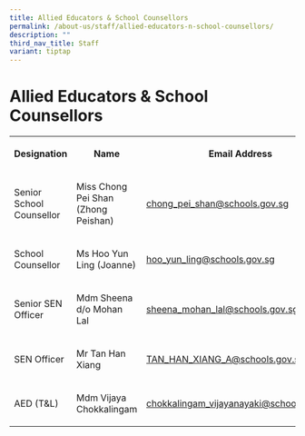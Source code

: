 ```yaml
---
title: Allied Educators & School Counsellors
permalink: /about-us/staff/allied-educators-n-school-counsellors/
description: ""
third_nav_title: Staff
variant: tiptap
---
```

<h1><strong>Allied Educators &amp; School Counsellors</strong></h1>
<table style="minWidth: 75px">
<colgroup>
<col>
<col>
<col>
</colgroup>
<tbody>
<tr>
<th rowspan="1" colspan="1">
<p>Designation</p>
</th>
<th rowspan="1" colspan="1">
<p>Name</p>
</th>
<th rowspan="1" colspan="1">
<p>Email Address</p>
</th>
</tr>
<tr>
<td rowspan="1" colspan="1">
<p>Senior School Counsellor</p>
</td>
<td rowspan="1" colspan="1">
<p>Miss Chong Pei Shan (Zhong Peishan)</p>
</td>
<td rowspan="1" colspan="1">
<p><a href="mailto:chong_pei_shan@schools.gov.sg" rel="noopener noreferrer nofollow" target="_blank">chong_pei_shan@schools.gov.sg</a>
</p>
</td>
</tr>
<tr>
<td rowspan="1" colspan="1">
<p>School Counsellor</p>
</td>
<td rowspan="1" colspan="1">
<p>Ms Hoo Yun Ling (Joanne)</p>
</td>
<td rowspan="1" colspan="1">
<p><a href="mailto:hoo_yun_ling@schools.gov.sg" rel="noopener noreferrer nofollow" target="_blank">hoo_yun_ling@schools.gov.sg</a>
</p>
</td>
</tr>
<tr>
<td rowspan="1" colspan="1">
<p>Senior SEN Officer</p>
<p></p>
</td>
<td rowspan="1" colspan="1">
<p>Mdm Sheena d/o Mohan Lal</p>
</td>
<td rowspan="1" colspan="1">
<p><a href="mailto:sheena_mohan_lal@schools.gov.sg" rel="noopener noreferrer nofollow" target="_blank">sheena_mohan_lal@schools.gov.sg</a>
</p>
<p></p>
</td>
</tr>
<tr>
<td rowspan="1" colspan="1">
<p>SEN Officer</p>
</td>
<td rowspan="1" colspan="1">
<p>Mr Tan Han Xiang</p>
</td>
<td rowspan="1" colspan="1">
<p><a href="mailto:TAN_HAN_XIANG_A@schools.gov.sg" rel="noopener noreferrer nofollow" target="_blank">TAN_HAN_XIANG_A@schools.gov.sg</a>
</p>
</td>
</tr>
<tr>
<td rowspan="1" colspan="1">
<p>AED (T&amp;L)</p>
</td>
<td rowspan="1" colspan="1">
<p>Mdm Vijaya Chokkalingam</p>
</td>
<td rowspan="1" colspan="1">
<p><a href="mailto:chokkalingam_vijayanayaki@schools.gov.sg" rel="noopener noreferrer nofollow" target="_blank">chokkalingam_vijayanayaki@schools.gov.sg</a>
</p>
</td>
</tr>
</tbody>
</table>
<p></p>